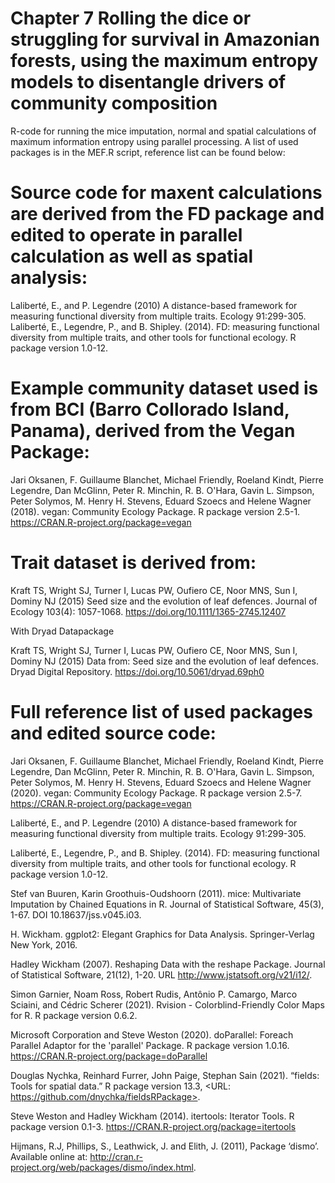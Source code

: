# Chapter 7 Rolling the dice or struggling for survival in Amazonian forests, using the maximum entropy models to disentangle drivers of community composition

R-code for running the mice imputation, normal and spatial calculations of maximum information entropy using parallel processing. A list of used packages is in the MEF.R script, reference list can be found below:

# Source code for maxent calculations are derived from the FD package and edited to operate in parallel calculation as well as spatial analysis:
Laliberté, E., and P. Legendre (2010) A distance-based framework for measuring functional diversity from multiple traits. Ecology 91:299-305.
Laliberté, E., Legendre, P., and B. Shipley. (2014). FD: measuring functional diversity from multiple traits, and other tools for functional ecology. 
R package version 1.0-12.

# Example community dataset used is from BCI (Barro Collorado Island, Panama), derived from the Vegan Package:
Jari Oksanen, F. Guillaume Blanchet, Michael Friendly, Roeland Kindt, Pierre Legendre, Dan McGlinn, Peter R. Minchin, R. B. O'Hara, Gavin L. Simpson, Peter Solymos, M. Henry H. Stevens, Eduard Szoecs and Helene Wagner (2018). vegan: Community Ecology Package. R package version 2.5-1. https://CRAN.R-project.org/package=vegan
  
# Trait dataset is derived from:
Kraft TS, Wright SJ, Turner I, Lucas PW, Oufiero CE, Noor MNS, Sun I, Dominy NJ (2015) Seed size and the evolution of leaf defences. Journal of Ecology 103(4): 1057-1068. https://doi.org/10.1111/1365-2745.12407

With Dryad Datapackage

Kraft TS, Wright SJ, Turner I, Lucas PW, Oufiero CE, Noor MNS, Sun I, Dominy NJ (2015) Data from: Seed size and the evolution of leaf defences. Dryad Digital Repository. https://doi.org/10.5061/dryad.69ph0

# Full reference list of used packages and edited source code:
Jari Oksanen, F. Guillaume Blanchet, Michael Friendly, Roeland Kindt, Pierre Legendre, Dan McGlinn, Peter R. Minchin, R. B. O'Hara, Gavin L. Simpson, Peter
  Solymos, M. Henry H. Stevens, Eduard Szoecs and Helene Wagner (2020). vegan: Community Ecology Package. R package version 2.5-7.
  https://CRAN.R-project.org/package=vegan

Laliberté, E., and P. Legendre (2010) A distance-based framework for measuring functional diversity from multiple traits. Ecology 91:299-305.

Laliberté, E., Legendre, P., and B. Shipley. (2014). FD: measuring functional diversity from multiple traits, and other tools for functional ecology. R package
  version 1.0-12.
  
Stef van Buuren, Karin Groothuis-Oudshoorn (2011). mice: Multivariate Imputation by Chained Equations in R. Journal of Statistical Software, 45(3), 1-67. DOI
  10.18637/jss.v045.i03.
  
H. Wickham. ggplot2: Elegant Graphics for Data Analysis. Springer-Verlag New York, 2016.

Hadley Wickham (2007). Reshaping Data with the reshape Package. Journal of Statistical Software, 21(12), 1-20. URL
  http://www.jstatsoft.org/v21/i12/.

Simon Garnier, Noam Ross, Robert Rudis, Antônio P. Camargo, Marco Sciaini, and Cédric Scherer (2021). Rvision - Colorblind-Friendly Color Maps for R. R package
  version 0.6.2.
  
Microsoft Corporation and Steve Weston (2020). doParallel: Foreach Parallel Adaptor for the 'parallel' Package. R package version 1.0.16.
  https://CRAN.R-project.org/package=doParallel
  
Douglas Nychka, Reinhard Furrer, John Paige, Stephan Sain (2021). “fields: Tools for spatial data.” R package version 13.3, <URL:
   https://github.com/dnychka/fieldsRPackage>.

Steve Weston and Hadley Wickham (2014). itertools: Iterator Tools. R package version 0.1-3. https://CRAN.R-project.org/package=itertools

Hijmans, R.J, Phillips, S., Leathwick, J. and Elith, J. (2011), Package ‘dismo’. Available online at: http://cran.r-project.org/web/packages/dismo/index.html.


